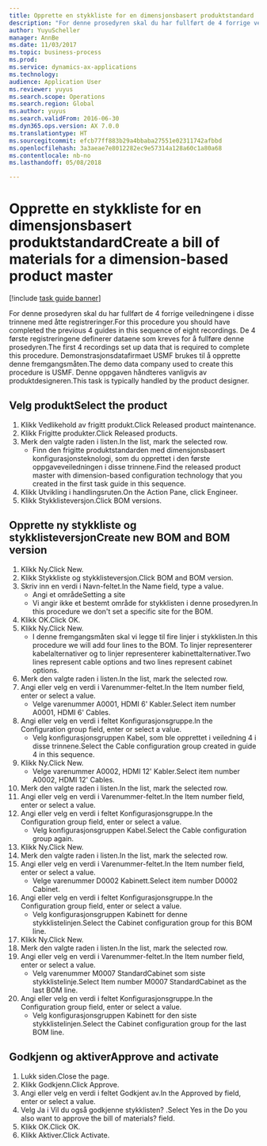```yaml
--- 
title: Opprette en stykkliste for en dimensjonsbasert produktstandard
description: "For denne prosedyren skal du har fullført de 4 forrige veiledningene i disse trinnene med åtte registreringer."
author: YuyuScheller
manager: AnnBe
ms.date: 11/03/2017
ms.topic: business-process
ms.prod: 
ms.service: dynamics-ax-applications
ms.technology: 
audience: Application User
ms.reviewer: yuyus
ms.search.scope: Operations
ms.search.region: Global
ms.author: yuyus
ms.search.validFrom: 2016-06-30
ms.dyn365.ops.version: AX 7.0.0
ms.translationtype: HT
ms.sourcegitcommit: efcb77ff883b29a4bbaba27551e02311742afbbd
ms.openlocfilehash: 3a3aeae7e8012282ec9e57314a128a60c1a80a68
ms.contentlocale: nb-no
ms.lasthandoff: 05/08/2018

---
```

# <a name="create-a-bill-of-materials-for-a-dimension-based-product-master"></a><span data-ttu-id="c66b5-103">Opprette en stykkliste for en dimensjonsbasert produktstandard</span><span class="sxs-lookup"><span data-stu-id="c66b5-103">Create a bill of materials for a dimension-based product master</span></span>

[!include [task guide banner](../../includes/task-guide-banner.md)]

<span data-ttu-id="c66b5-104">For denne prosedyren skal du har fullført de 4 forrige veiledningene i disse trinnene med åtte registreringer.</span><span class="sxs-lookup"><span data-stu-id="c66b5-104">For this procedure you should have completed the previous 4 guides in this sequence of eight recordings.</span></span> <span data-ttu-id="c66b5-105">De 4 første registreringene definerer dataene som kreves for å fullføre denne prosedyren.</span><span class="sxs-lookup"><span data-stu-id="c66b5-105">The first 4 recordings set up data that is required to complete this procedure.</span></span> <span data-ttu-id="c66b5-106">Demonstrasjonsdatafirmaet USMF brukes til å opprette denne fremgangsmåten.</span><span class="sxs-lookup"><span data-stu-id="c66b5-106">The demo data company used to create this procedure is USMF.</span></span> <span data-ttu-id="c66b5-107">Denne oppgaven håndteres vanligvis av produktdesigneren.</span><span class="sxs-lookup"><span data-stu-id="c66b5-107">This task is typically handled by the product designer.</span></span>


## <a name="select-the-product"></a><span data-ttu-id="c66b5-108">Velg produkt</span><span class="sxs-lookup"><span data-stu-id="c66b5-108">Select the product</span></span>
1. <span data-ttu-id="c66b5-109">Klikk Vedlikehold av frigitt produkt.</span><span class="sxs-lookup"><span data-stu-id="c66b5-109">Click Released product maintenance.</span></span>
2. <span data-ttu-id="c66b5-110">Klikk Frigitte produkter.</span><span class="sxs-lookup"><span data-stu-id="c66b5-110">Click Released products.</span></span>
3. <span data-ttu-id="c66b5-111">Merk den valgte raden i listen.</span><span class="sxs-lookup"><span data-stu-id="c66b5-111">In the list, mark the selected row.</span></span>
    * <span data-ttu-id="c66b5-112">Finn den frigitte produktstandarden med dimensjonsbasert konfigurasjonsteknologi, som du opprettet i den første oppgaveveiledningen i disse trinnene.</span><span class="sxs-lookup"><span data-stu-id="c66b5-112">Find the released product master with dimension-based configuration technology that you created in the first task guide in this sequence.</span></span>  
4. <span data-ttu-id="c66b5-113">Klikk Utvikling i handlingsruten.</span><span class="sxs-lookup"><span data-stu-id="c66b5-113">On the Action Pane, click Engineer.</span></span>
5. <span data-ttu-id="c66b5-114">Klikk Stykklisteversjon.</span><span class="sxs-lookup"><span data-stu-id="c66b5-114">Click BOM versions.</span></span>

## <a name="create-new-bom-and-bom-version"></a><span data-ttu-id="c66b5-115">Opprette ny stykkliste og stykklisteversjon</span><span class="sxs-lookup"><span data-stu-id="c66b5-115">Create new BOM and BOM version</span></span>
1. <span data-ttu-id="c66b5-116">Klikk Ny.</span><span class="sxs-lookup"><span data-stu-id="c66b5-116">Click New.</span></span>
2. <span data-ttu-id="c66b5-117">Klikk Stykkliste og stykklisteversjon.</span><span class="sxs-lookup"><span data-stu-id="c66b5-117">Click BOM and BOM version.</span></span>
3. <span data-ttu-id="c66b5-118">Skriv inn en verdi i Navn-feltet.</span><span class="sxs-lookup"><span data-stu-id="c66b5-118">In the Name field, type a value.</span></span>
    * <span data-ttu-id="c66b5-119">Angi et område</span><span class="sxs-lookup"><span data-stu-id="c66b5-119">Setting a site</span></span>  
    * <span data-ttu-id="c66b5-120">Vi angir ikke et bestemt område for stykklisten i denne prosedyren.</span><span class="sxs-lookup"><span data-stu-id="c66b5-120">In this procedure we don't set a specific site for the BOM.</span></span>  
4. <span data-ttu-id="c66b5-121">Klikk OK.</span><span class="sxs-lookup"><span data-stu-id="c66b5-121">Click OK.</span></span>
5. <span data-ttu-id="c66b5-122">Klikk Ny.</span><span class="sxs-lookup"><span data-stu-id="c66b5-122">Click New.</span></span>
    * <span data-ttu-id="c66b5-123">I denne fremgangsmåten skal vi legge til fire linjer i stykklisten.</span><span class="sxs-lookup"><span data-stu-id="c66b5-123">In this procedure we will add four lines to the BOM.</span></span> <span data-ttu-id="c66b5-124">To linjer representerer kabelalternativer og to linjer representerer kabinettalternativer.</span><span class="sxs-lookup"><span data-stu-id="c66b5-124">Two lines represent cable options and two lines represent cabinet options.</span></span>  
6. <span data-ttu-id="c66b5-125">Merk den valgte raden i listen.</span><span class="sxs-lookup"><span data-stu-id="c66b5-125">In the list, mark the selected row.</span></span>
7. <span data-ttu-id="c66b5-126">Angi eller velg en verdi i Varenummer-feltet.</span><span class="sxs-lookup"><span data-stu-id="c66b5-126">In the Item number field, enter or select a value.</span></span>
    * <span data-ttu-id="c66b5-127">Velge varenummer A0001, HDMI 6' Kabler.</span><span class="sxs-lookup"><span data-stu-id="c66b5-127">Select item number A0001, HDMI 6' Cables.</span></span>  
8. <span data-ttu-id="c66b5-128">Angi eller velg en verdi i feltet Konfigurasjonsgruppe.</span><span class="sxs-lookup"><span data-stu-id="c66b5-128">In the Configuration group field, enter or select a value.</span></span>
    * <span data-ttu-id="c66b5-129">Velg konfigurasjonsgruppen Kabel, som ble opprettet i veiledning 4 i disse trinnene.</span><span class="sxs-lookup"><span data-stu-id="c66b5-129">Select the Cable configuration group created in guide 4 in this sequence.</span></span>  
9. <span data-ttu-id="c66b5-130">Klikk Ny.</span><span class="sxs-lookup"><span data-stu-id="c66b5-130">Click New.</span></span>
    * <span data-ttu-id="c66b5-131">Velge varenummer A0002, HDMI 12' Kabler.</span><span class="sxs-lookup"><span data-stu-id="c66b5-131">Select item number A0002, HDMI 12' Cables.</span></span>  
10. <span data-ttu-id="c66b5-132">Merk den valgte raden i listen.</span><span class="sxs-lookup"><span data-stu-id="c66b5-132">In the list, mark the selected row.</span></span>
11. <span data-ttu-id="c66b5-133">Angi eller velg en verdi i Varenummer-feltet.</span><span class="sxs-lookup"><span data-stu-id="c66b5-133">In the Item number field, enter or select a value.</span></span>
12. <span data-ttu-id="c66b5-134">Angi eller velg en verdi i feltet Konfigurasjonsgruppe.</span><span class="sxs-lookup"><span data-stu-id="c66b5-134">In the Configuration group field, enter or select a value.</span></span>
    * <span data-ttu-id="c66b5-135">Velg konfigurasjonsgruppen Kabel.</span><span class="sxs-lookup"><span data-stu-id="c66b5-135">Select the Cable configuration group again.</span></span>  
13. <span data-ttu-id="c66b5-136">Klikk Ny.</span><span class="sxs-lookup"><span data-stu-id="c66b5-136">Click New.</span></span>
14. <span data-ttu-id="c66b5-137">Merk den valgte raden i listen.</span><span class="sxs-lookup"><span data-stu-id="c66b5-137">In the list, mark the selected row.</span></span>
15. <span data-ttu-id="c66b5-138">Angi eller velg en verdi i Varenummer-feltet.</span><span class="sxs-lookup"><span data-stu-id="c66b5-138">In the Item number field, enter or select a value.</span></span>
    * <span data-ttu-id="c66b5-139">Velge varenummer D0002 Kabinett.</span><span class="sxs-lookup"><span data-stu-id="c66b5-139">Select item number D0002 Cabinet.</span></span>  
16. <span data-ttu-id="c66b5-140">Angi eller velg en verdi i feltet Konfigurasjonsgruppe.</span><span class="sxs-lookup"><span data-stu-id="c66b5-140">In the Configuration group field, enter or select a value.</span></span>
    * <span data-ttu-id="c66b5-141">Velg konfigurasjonsgruppen Kabinett for denne stykklistelinjen.</span><span class="sxs-lookup"><span data-stu-id="c66b5-141">Select the Cabinet configuration group for this BOM line.</span></span>  
17. <span data-ttu-id="c66b5-142">Klikk Ny.</span><span class="sxs-lookup"><span data-stu-id="c66b5-142">Click New.</span></span>
18. <span data-ttu-id="c66b5-143">Merk den valgte raden i listen.</span><span class="sxs-lookup"><span data-stu-id="c66b5-143">In the list, mark the selected row.</span></span>
19. <span data-ttu-id="c66b5-144">Angi eller velg en verdi i Varenummer-feltet.</span><span class="sxs-lookup"><span data-stu-id="c66b5-144">In the Item number field, enter or select a value.</span></span>
    * <span data-ttu-id="c66b5-145">Velg varenummer M0007 StandardCabinet som siste stykklistelinje.</span><span class="sxs-lookup"><span data-stu-id="c66b5-145">Select Item number M0007 StandardCabinet as the last BOM line.</span></span>  
20. <span data-ttu-id="c66b5-146">Angi eller velg en verdi i feltet Konfigurasjonsgruppe.</span><span class="sxs-lookup"><span data-stu-id="c66b5-146">In the Configuration group field, enter or select a value.</span></span>
    * <span data-ttu-id="c66b5-147">Velg konfigurasjonsgruppen Kabinett for den siste stykklistelinjen.</span><span class="sxs-lookup"><span data-stu-id="c66b5-147">Select the Cabinet configuration group for the last BOM line.</span></span>  

## <a name="approve-and-activate"></a><span data-ttu-id="c66b5-148">Godkjenn og aktiver</span><span class="sxs-lookup"><span data-stu-id="c66b5-148">Approve and activate</span></span>
1. <span data-ttu-id="c66b5-149">Lukk siden.</span><span class="sxs-lookup"><span data-stu-id="c66b5-149">Close the page.</span></span>
2. <span data-ttu-id="c66b5-150">Klikk Godkjenn.</span><span class="sxs-lookup"><span data-stu-id="c66b5-150">Click Approve.</span></span>
3. <span data-ttu-id="c66b5-151">Angi eller velg en verdi i feltet Godkjent av.</span><span class="sxs-lookup"><span data-stu-id="c66b5-151">In the Approved by field, enter or select a value.</span></span>
4. <span data-ttu-id="c66b5-152">Velg Ja i Vil du også godkjenne stykklisten? .</span><span class="sxs-lookup"><span data-stu-id="c66b5-152">Select Yes in the Do you also want to approve the bill of materials? field.</span></span>
5. <span data-ttu-id="c66b5-153">Klikk OK.</span><span class="sxs-lookup"><span data-stu-id="c66b5-153">Click OK.</span></span>
6. <span data-ttu-id="c66b5-154">Klikk Aktiver.</span><span class="sxs-lookup"><span data-stu-id="c66b5-154">Click Activate.</span></span>



